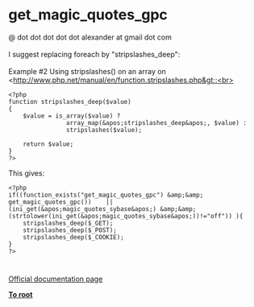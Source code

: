 # get_magic_quotes_gpc



@ dot dot dot dot dot alexander at gmail dot com<br><br>I suggest replacing foreach by "stripslashes_deep":<br><br>Example #2 Using stripslashes() on an array on <br>&lt;http://www.php.net/manual/en/function.stripslashes.php&gt;:<br><br>

```
<?php
function stripslashes_deep($value)
{
    $value = is_array($value) ?
                array_map(&apos;stripslashes_deep&apos;, $value) :
                stripslashes($value);

    return $value;
}
?>
```


This gives:



```
<?php
if((function_exists("get_magic_quotes_gpc") &amp;&amp; get_magic_quotes_gpc())    || (ini_get(&apos;magic_quotes_sybase&apos;) &amp;&amp; (strtolower(ini_get(&apos;magic_quotes_sybase&apos;))!="off")) ){
    stripslashes_deep($_GET);
    stripslashes_deep($_POST);
    stripslashes_deep($_COOKIE);
}
?>
```
  

#

[Official documentation page](https://www.php.net/manual/en/function.get-magic-quotes-gpc.php)

**[To root](/README.md)**